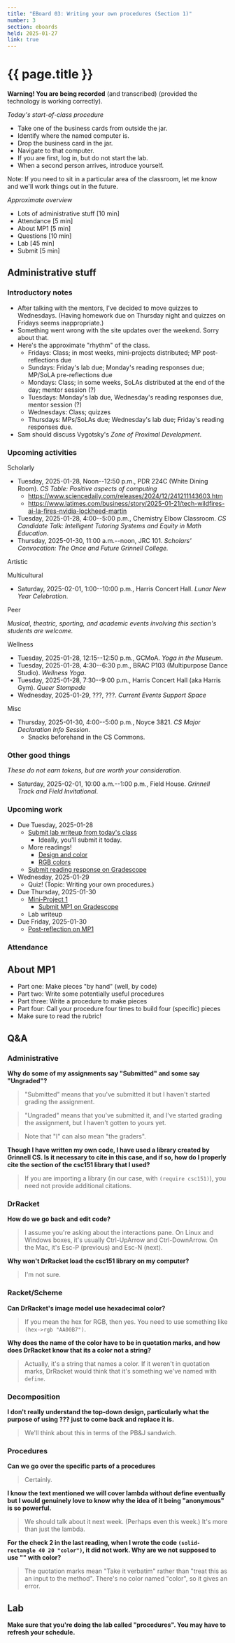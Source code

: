 ```yaml
---
title: "EBoard 03: Writing your own procedures (Section 1)"
number: 3
section: eboards
held: 2025-01-27
link: true
---
```

# {{ page.title }}

**Warning! You are being recorded** (and transcribed) (provided the technology
is working correctly).

_Today's start-of-class procedure_

* Take one of the business cards from outside the jar.
* Identify where the named computer is.
* Drop the business card in the jar.
* Navigate to that computer.
* If you are first, log in, but do not start the lab.
* When a second person arrives, introduce yourself.

Note: If you need to sit in a particular area of the classroom, let me know
and we'll work things out in the future.

_Approximate overview_

* Lots of administrative stuff [10 min]
* Attendance [5 min]
* About MP1 [5 min]
* Questions [10 min]
* Lab [45 min]
* Submit [5 min]

Administrative stuff
--------------------

### Introductory notes

* After talking with the mentors, I've decided to move quizzes to
  Wednesdays. (Having homework due on Thursday night and quizzes on
  Fridays seems inappropriate.)
* Something went wrong with the site updates over the weekend. Sorry
  about that.
* Here's the approximate "rhythm" of the class.
    * Fridays: Class; in most weeks, mini-projects distributed;
      MP post-reflections due
    * Sundays: Friday's lab due; Monday's reading responses due;
      MP/SoLA pre-reflections due
    * Mondays: Class; in some weeks, SoLAs distributed at the end of the day;
      mentor session (?)
    * Tuesdays: Monday's lab due, Wednesday's reading responses due,
      mentor session (?)
    * Wednesdays: Class; quizzes
    * Thursdays: MPs/SoLAs due; Wednesday's lab due; Friday's reading
      responses due.
* Sam should discuss Vygotsky's _Zone of Proximal Development_.

### Upcoming activities

Scholarly

* Tuesday, 2025-01-28, Noon--12:50 p.m., PDR 224C (White Dining Room).
  _CS Table: Positive aspects of computing_
    * <https://www.sciencedaily.com/releases/2024/12/241211143603.htm>
    * <https://www.latimes.com/business/story/2025-01-21/tech-wildfires-ai-la-fires-nvidia-lockheed-martin>
* Tuesday, 2025-01-28, 4:00--5:00 p.m., Chemistry Elbow Classroom.
  _CS Candidate Talk: Intelligent Tutoring Systems and Equity in Math
   Education_.
* Thursday, 2025-01-30, 11:00 a.m.--noon, JRC 101.
  _Scholars' Convocation: The Once and Future Grinnell College._

Artistic

Multicultural

* Saturday, 2025-02-01, 1:00--10:00 p.m., Harris Concert Hall.
  _Lunar New Year Celebration_.

Peer

_Musical, theatric, sporting, and academic events involving this section's
students are welcome._

Wellness

* Tuesday, 2025-01-28, 12:15--12:50 p.m., GCMoA.
  _Yoga in the Museum_.
* Tuesday, 2025-01-28, 4:30--6:30 p.m., BRAC P103 (Multipurpose Dance Studio).
  _Wellness Yoga_.
* Tuesday, 2025-01-28, 7:30--9:00 p.m., Harris Concert Hall (aka Harris Gym).
  _Queer Stompede_
* Wednesday, 2025-01-29, ???, ???.
  _Current Events Support Space_

Misc

* Thursday, 2025-01-30, 4:00--5:00 p.m., Noyce 3821.
  _CS Major Declaration Info Session_.
    * Snacks beforehand in the CS Commons.

### Other good things

_These do not earn tokens, but are worth your consideration._

* Saturday, 2025-02-01, 10:00 a.m.--1:00 p.m., Field House.
  _Grinnell Track and Field Invitational_.

### Upcoming work

* Due Tuesday, 2025-01-28
    * [Submit lab writeup from today's class](https://www.gradescope.com/courses/948769/assignments/5673980)
        * Ideally, you'll submit it today.
    * More readings!
        * [Design and color](../readings/design-and-color)
        * [RGB colors](../readings/rgb-colors)
    * [Submit reading response on Gradescope](https://www.gradescope.com/courses/948769/assignments/5674001)
* Wednesday, 2025-01-29
    * Quiz! (Topic: Writing your own procedures.)
* Due Thursday, 2025-01-30
    * [Mini-Project 1](../mps/mp01)
        * [Submit MP1 on Gradescope](https://www.gradescope.com/courses/948769/assignments/5674195)
    * Lab writeup
* Due Friday, 2025-01-30
    * [Post-reflection on MP1](https://www.gradescope.com/courses/948769/assignments/5674307)

### Attendance

## About MP1

* Part one: Make pieces "by hand" (well, by code)
* Part two: Write some potentially useful procedures
* Part three: Write a procedure to make pieces
* Part four: Call your procedure four times to build four (specific) pieces
* Make sure to read the rubric!

## Q&A

### Administrative

**Why do some of my assignments say "Submitted" and some say "Ungraded"?**

> "Submitted" means that you've submitted it but I haven't started grading
  the assignment.

> "Ungraded" means that you've submitted it, and I've started grading
  the assignment, but I haven't gotten to yours yet.

> Note that "I" can also mean "the graders".

**Though I have written my own code, I have used a library created by Grinnell CS.  Is it necessary to cite in this case, and if so, how do I properly cite the section of the csc151 library that I used?**

> If you are importing a library (in our case, with `(require csc151)`), you need not provide additional citations.

### DrRacket

**How do we go back and edit code?**

> I assume you're asking about the interactions pane. On Linux and Windows 
  boxes, it's usually Ctrl-UpArrow and Ctrl-DownArrow. On the Mac, it's 
  Esc-P (previous) and Esc-N (next).

**Why won't DrRacket load the csc151 library on my computer?**

> I'm not sure.

### Racket/Scheme

**Can DrRacket's image model use hexadecimal color?**

> If you mean the hex for RGB, then yes. You need to use something like
  `(hex->rgb "AA00B7")`.

**Why does the name of the color have to be in quotation marks, and how does DrRacket know that its a color not a string?**

> Actually, it's a string that names a color. If it weren't in quotation marks, DrRacket would think that it's something we've named with `define`. 

### Decomposition

**I don't really understand the top-down design, particularly what the purpose of using ??? just to come back and replace it is.**

> We'll think about this in terms of the PB&J sandwich.

### Procedures

**Can we go over the specific parts of a procedures**

> Certainly.

**I know the text mentioned we will cover lambda without define eventually but I would genuinely love to know why the idea of it being "anonymous" is so powerful.**

> We should talk about it next week. (Perhaps even this week.) It's more than just the lambda.

**For the check 2 in the last reading, when I wrote the code `(solid-rectangle 40 20 "color")`, it did not work. Why are we not supposed to use "" with color?**

> The quotation marks mean "Take it verbatim" rather than "treat this as an input to the method". There's no color named "color", so it gives an error.

## Lab

**Make sure that you're doing the lab called "procedures". You may have to refresh your schedule.**



